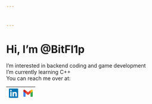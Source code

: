 ```yaml
---


---
```


<h1 id="hi-i’m-bitfl1p">Hi, I’m @BitFl1p</h1>
<p>I’m interested in backend coding and game development<br>
I’m currently learning C++<br>
You can reach me over at:</p>

<table>
<thead>
<tr>
<th><a href="https://www.linkedin.com/in/b1tfl1p/"><img src="https://github.com/BitFl1p/BitFl1p/blob/master/Resources/linkedin.png" width="25"></a></th>
<th><a href="mailto:jumiciobi@gmail.com"><img src="https://github.com/BitFl1p/BitFl1p/blob/master/Resources/Gmail.png" width="25"></a></th>
</tr>
</thead>
<tbody></tbody>
</table>
